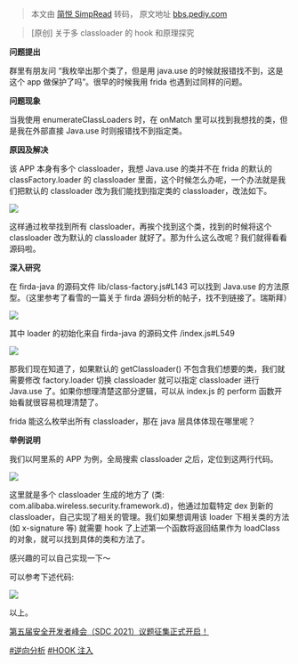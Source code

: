> 本文由 [简悦 SimpRead](http://ksria.com/simpread/) 转码， 原文地址 [bbs.pediy.com](https://bbs.pediy.com/thread-268340.htm)

> [原创] 关于多 classloader 的 hook 和原理探究

**问题提出**

群里有朋友问 “我枚举出那个类了，但是用 java.use 的时候就报错找不到，这是这个 app 做保护了吗”。很早的时候我用 frida 也遇到过同样的问题。

**问题现象**

当我使用 enumerateClassLoaders 时，在 onMatch 里可以找到我想找的类，但是我在外部直接 Java.use 时则报错找不到指定类。

**原因及解决**

该 APP 本身有多个 classloader，我想 Java.use 的类并不在 frida 的默认的 classFactory.loader 的 classloader 里面，这个时候怎么办呢，一个办法就是我们把默认的 classloader 改为我们能找到指定类的 classloader，改法如下。

![](https://bbs.pediy.com/upload/attach/202107/867442_2ZMTUFF23K8FPPY.jpg)

这样通过枚举找到所有 classloader，再挨个找到这个类，找到的时候将这个 classloader 改为默认的 classloader 就好了。那为什么这么改呢？我们就得看看源码啦。

**深入研究**

在 firda-java 的源码文件 lib/class-factory.js#L143 可以找到 Java.use 的方法原型。（这里参考了看雪的一篇关于 firda 源码分析的帖子，找不到链接了。瑞斯拜）

![](https://bbs.pediy.com/upload/attach/202107/867442_96RPY7HY4W2JFTB.jpg)

其中 loader 的初始化来自 firda-java 的源码文件 /index.js#L549

![](https://bbs.pediy.com/upload/attach/202107/867442_JN8URG86ZJQ85CH.jpg)

那我们现在知道了，如果默认的 getClassloader() 不包含我们想要的类，我们就需要修改 factory.loader 切换 classloader 就可以指定 classloader 进行 Java.use 了。如果你想理清楚这部分逻辑，可以从 index.js 的 perform 函数开始看就很容易梳理清楚了。

frida 能这么枚举出所有 classloader，那在 java 层具体体现在哪里呢？

**举例说明**

我们以阿里系的 APP 为例，全局搜索 classloader 之后，定位到这两行代码。

![](https://bbs.pediy.com/upload/attach/202107/867442_DP3WRXU5JM9UHTS.jpg)

这里就是多个 classloader 生成的地方了 (类: com.alibaba.wireless.security.framework.d)，他通过加载特定 dex 到新的 classloader，自己实现了相关的管理。我们如果想调用该 loader 下相关类的方法(如 x-signature 等) 就需要 hook 了上述第一个函数将返回结果作为 loadClass 的对象，就可以找到具体的类和方法了。

感兴趣的可以自己实现一下～

可以参考下述代码:

![](https://bbs.pediy.com/upload/attach/202107/867442_BBQC7U2CDT2J5EK.jpg)

以上。

[第五届安全开发者峰会（SDC 2021）议题征集正式开启！](https://bbs.pediy.com/thread-266645.htm)

[#逆向分析](forum-161-1-118.htm) [#HOOK 注入](forum-161-1-125.htm)